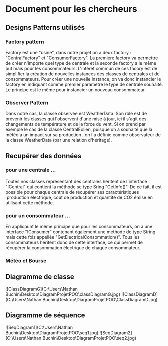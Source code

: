 # Document pour les chercheurs 

## Designs Patterns utilisés
### Factory pattern
Factory est une "usine", dans notre projet on a deux factory : "CentralFactory" et "ConsumerFactory". La premiere factory va permettre de créer n'importe quel type de centrale et la seconde factory a le même but mais pour les consommateurs. L'intêret commun de ces facory est de simplifier la création de nouvelles instances des classes de centrales et de consommateurs. Pour créer une nouvelle instance, on va donc instancier le factory en indiquant comme premier paramètre le type de centrale souhaité. Le principe est le même pour instancier un nouveau consommateur.

### Observer Pattern
Dans notre cas, la classe observée est WeatherData. Son rôle est de prévenir les classes qui l'observent d'une mise à jour, ici il s'agit des changements de température et de la force du vent. Si on prend par exemple le cas de la classe CentralEolien, puisque on a souhaité que la météo a un impact sur sa production , on l'a définie comme observateur de la classe WeatherData (par une relation d'héritage).

## Recupérer des données 
### pour une centrale ...

Toutes nos classes représentant des centrales héritent de l'interface "ICentral" qui contient la méthode se type Sring "GetInfo()". De ce fait, il est possible pour chaque centrale de récupérer ses caractéristiques :production électrique, coût de production et quantité de CO2 émise en utilisant cette méthode.

### pour un consommateur ...
En appliqaunt le même principe que pour les consommateurs, on a une interface "IConsumer" contenant également une méthode de type String mais cette fois appellée "GetElectricalConsommation()". Tous les consommateurs héritent donc de cette interface, ce qui permet de récupérer la consommation électrique de chaque consommateur.

### Météo et Bourse



## Diagramme de classe
![ClassDiagramG](C:\Users\Nathan Buchin\Desktop\DiagramProjetPOO\classDiagramG.jpg)
![ClassDiagramD](C:\Users\Nathan Buchin\Desktop\DiagramProjetPOO\ClassDiagramD.jpg)
## Diagramme de séquence 
![SeqDiagram1](C:\Users\Nathan Buchin\Desktop\DiagramProjetPOO\seq1.jpg)
![SeqDiagram2](C:\Users\Nathan Buchin\Desktop\DiagramProjetPOO\seq2.jpg)